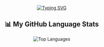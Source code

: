 <p align="center">
  <a href="https://git.io/typing-svg">
    <img src="https://readme-typing-svg.demolab.com?font=Fira+Code&size=32&pause=10&color=0af3f7&width=435&lines=Hi+there!+%F0%9F%91%8B" alt="Typing SVG" />
  </a>
</p>

<h2 align="center">📊 My GitHub Language Stats</h2>

<p align="center">
  <img src="https://github-readme-stats.vercel.app/api/top-langs/?username=yaasaan&layout=compact&theme=tokyonight" alt="Top Languages" />
</p>

<!-- 

## 📊 My GitHub Language Stats
![Top Languages](https://github-readme-stats.vercel.app/api/top-langs/?username=yaasaan&layout=compact&theme=tokyonight)

[![Typing SVG](https://readme-typing-svg.demolab.com?font=Fira+Code&size=32&pause=10&color=0af3f7&width=435&lines=Hi+there!+%F0%9F%91%8B)](https://git.io/typing-svg)

![My GitHub Stats](https://github-readme-stats.vercel.app/api?username=yaasaan&show_icons=true&theme=radical) 

![GitHub Streak](https://streak-stats.demolab.com?user=yaasaan&theme=dark&hide_border=true)

![](https://komarev.com/ghpvc/?username=yaasaan&color=brightgreen)

-->

<!--
**yaasaan/yaasaan** is a ✨ _special_ ✨ repository because its `README.md` (this file) appears on your GitHub profile.

Here are some ideas to get you started:

- 🔭 I’m currently working on ...
- 🌱 I’m currently learning ...
- 👯 I’m looking to collaborate on ...
- 🤔 I’m looking for help with ...
- 💬 Ask me about ...
- 📫 How to reach me: ...
- 😄 Pronouns: ...
- ⚡ Fun fact: ...
-->
